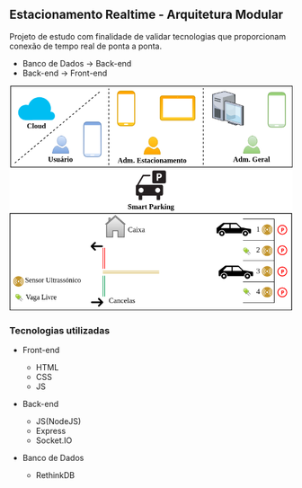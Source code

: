## Estacionamento Realtime - Arquitetura Modular

Projeto de estudo com finalidade de validar tecnologias que proporcionam conexão de tempo real de ponta a ponta.

* Banco de Dados -> Back-end
* Back-end -> Front-end

![img](https://raw.githubusercontent.com/douglaszuqueto/estacionamento/master/.github/diagrama.PNG)

### Tecnologias utilizadas

* Front-end
  * HTML
  * CSS
  * JS
* Back-end
  * JS(NodeJS)
  * Express
  * Socket.IO

* Banco de Dados
  * RethinkDB

